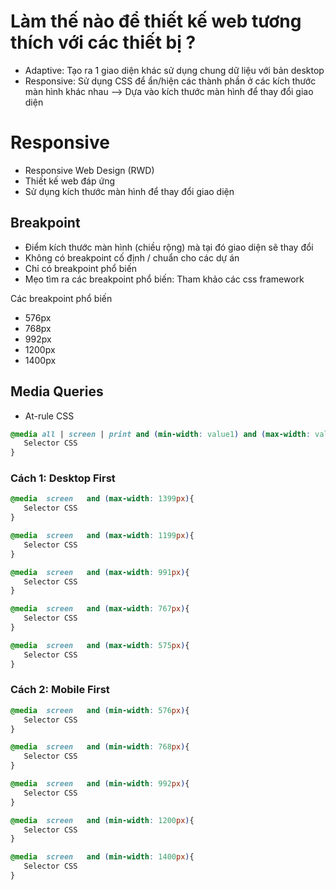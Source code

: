 # Làm thế nào để thiết kế web tương thích với các thiết bị ?

- Adaptive: Tạo ra 1 giao diện khác sử dụng chung dữ liệu với bản desktop
- Responsive: Sử dụng CSS để ẩn/hiện các thành phần ở các kích thước màn hình khác nhau
  --> Dựa vào kích thước màn hình để thay đổi giao diện

# Responsive

- Responsive Web Design (RWD)
- Thiết kế web đáp ứng
- Sử dụng kích thước màn hình để thay đổi giao diện

## Breakpoint

- Điểm kích thước màn hình (chiều rộng) mà tại đó giao diện sẽ thay đổi
- Không có breakpoint cố định / chuẩn cho các dự án
- Chỉ có breakpoint phổ biến
- Mẹo tìm ra các breakpoint phổ biến: Tham khảo các css framework

Các breakpoint phổ biến

- 576px
- 768px
- 992px
- 1200px
- 1400px

## Media Queries

- At-rule CSS

```css
@media all | screen | print and (min-width: value1) and (max-width: value2){
   Selector CSS
}
```

### Cách 1: Desktop First

```css
@media  screen   and (max-width: 1399px){
   Selector CSS
}

@media  screen   and (max-width: 1199px){
   Selector CSS
}

@media  screen   and (max-width: 991px){
   Selector CSS
}

@media  screen   and (max-width: 767px){
   Selector CSS
}

@media  screen   and (max-width: 575px){
   Selector CSS
}
```

### Cách 2: Mobile First

```css
@media  screen   and (min-width: 576px){
   Selector CSS
}

@media  screen   and (min-width: 768px){
   Selector CSS
}

@media  screen   and (min-width: 992px){
   Selector CSS
}

@media  screen   and (min-width: 1200px){
   Selector CSS
}

@media  screen   and (min-width: 1400px){
   Selector CSS
}
```
